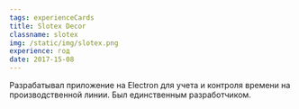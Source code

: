 ```yaml
---
tags: experienceCards
title: Slotex Decor
classname: slotex
img: /static/img/slotex.png
experience: год
date: 2017-15-08
---
```

Разрабатывал приложение на Electron для учета и контроля времени
на производственной линии. Был единственным разработчиком.
